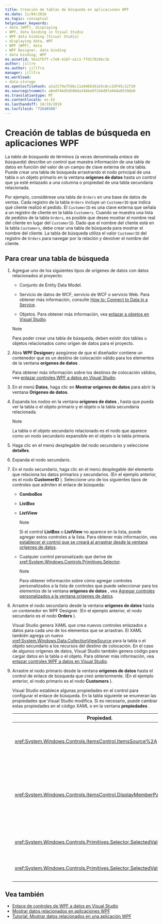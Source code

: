```yaml
---
title: Creación de tablas de búsqueda en aplicaciones WPF
ms.date: 11/04/2016
ms.topic: conceptual
helpviewer_keywords:
- data [WPF], displaying
- WPF, data binding in Visual Studio
- WPF data binding [Visual Studio]
- displaying data, WPF
- WPF [WPF], data
- WPF Designer, data binding
- data binding, WPF
ms.assetid: 56a1fbff-c7e8-4187-a1c1-ffd17024bc1b
author: jillre
ms.author: jillfra
manager: jillfra
ms.workload:
- data-storage
ms.openlocfilehash: a2a2179a759bc11a9466361d3c8cc2df45c12f20
ms.sourcegitcommit: a8e8f4bd5d508da34bbe9f2d4d9fa94da0539de0
ms.translationtype: MT
ms.contentlocale: es-ES
ms.lasthandoff: 10/19/2019
ms.locfileid: "72648588"
---
```

# <a name="create-lookup-tables-in-wpf-applications"></a>Creación de tablas de búsqueda en aplicaciones WPF

La *tabla de búsqueda* de términos (a veces denominada *enlace de búsqueda*) describe un control que muestra información de una tabla de datos en función del valor de un campo de clave externa de otra tabla. Puede crear una tabla de búsqueda arrastrando el nodo principal de una tabla o un objeto primario en la ventana **orígenes de datos** hasta un control que ya esté enlazado a una columna o propiedad de una tabla secundaria relacionada.

Por ejemplo, considérese una tabla de `Orders` en una base de datos de ventas. Cada registro de la tabla `Orders` incluye un `CustomerID` que indica qué cliente realizó el pedido. El `CustomerID` es una clave externa que señala a un registro de cliente en la tabla `Customers`. Cuando se muestra una lista de pedidos de la tabla `Orders`, es posible que desee mostrar el nombre real del cliente en lugar del `CustomerID`. Dado que el nombre del cliente está en la tabla `Customers`, debe crear una tabla de búsqueda para mostrar el nombre del cliente. La tabla de búsqueda utiliza el valor `CustomerID` del registro de `Orders` para navegar por la relación y devolver el nombre del cliente.

## <a name="to-create-a-lookup-table"></a>Para crear una tabla de búsqueda

1. Agregue uno de los siguientes tipos de orígenes de datos con datos relacionados al proyecto:

    - Conjunto de Entity Data Model.

    - Servicio de datos de WCF, servicio de WCF o servicio Web. Para obtener más información, consulte [How to: Connect to Data in a Service](../data-tools/how-to-connect-to-data-in-a-service.md).

    - Objetos. Para obtener más información, vea [enlazar a objetos en Visual Studio](bind-objects-in-visual-studio.md).

    > [!NOTE]
    > Para poder crear una tabla de búsqueda, deben existir dos tablas u objetos relacionados como origen de datos para el proyecto.

2. Abra **WPF Designer**y asegúrese de que el diseñador contiene un contenedor que es un destino de colocación válido para los elementos de la ventana **orígenes de datos** .

     Para obtener más información sobre los destinos de colocación válidos, vea [enlazar controles WPF a datos en Visual Studio](../data-tools/bind-wpf-controls-to-data-in-visual-studio.md).

3. En el menú **Datos**, haga clic en **Mostrar orígenes de datos** para abrir la ventana **Orígenes de datos**.

4. Expanda los nodos en la ventana **orígenes de datos** , hasta que pueda ver la tabla o el objeto primario y el objeto o la tabla secundaria relacionada.

    > [!NOTE]
    > La tabla o el objeto secundario relacionado es el nodo que aparece como un nodo secundario expansible en el objeto o la tabla primaria.

5. Haga clic en el menú desplegable del nodo secundario y seleccione **detalles**.

6. Expanda el nodo secundario.

7. En el nodo secundario, haga clic en el menú desplegable del elemento que relaciona los datos primarios y secundarios. (En el ejemplo anterior, es el nodo **CustomerID** ). Seleccione uno de los siguientes tipos de controles que admiten el enlace de búsqueda:

    - **ComboBox**

    - **ListBox**

    - **ListView**

        > [!NOTE]
        > Si el control **ListBox** o **ListView** no aparece en la lista, puede agregar estos controles a la lista. Para obtener más información, vea [establecer el control que se creará al arrastrar desde la ventana orígenes de datos](../data-tools/set-the-control-to-be-created-when-dragging-from-the-data-sources-window.md).

    - Cualquier control personalizado que derive de <xref:System.Windows.Controls.Primitives.Selector>.

        > [!NOTE]
        > Para obtener información sobre cómo agregar controles personalizados a la lista de controles que puede seleccionar para los elementos de la ventana **orígenes de datos** , vea [Agregar controles personalizados a la ventana orígenes de datos](../data-tools/add-custom-controls-to-the-data-sources-window.md).

8. Arrastre el nodo secundario desde la ventana **orígenes de datos** hasta un contenedor en WPF Designer. (En el ejemplo anterior, el nodo secundario es el nodo **Orders** ).

     Visual Studio genera XAML que crea nuevos controles enlazados a datos para cada uno de los elementos que se arrastran. El XAML también agrega un nuevo <xref:System.Windows.Data.CollectionViewSource> para la tabla o el objeto secundario a los recursos del destino de colocación. En el caso de algunos orígenes de datos, Visual Studio también genera código para cargar datos en la tabla o el objeto. Para obtener más información, vea [enlazar controles WPF a datos en Visual Studio](../data-tools/bind-wpf-controls-to-data-in-visual-studio.md).

9. Arrastre el nodo primario desde la ventana **orígenes de datos** hasta el control de enlace de búsqueda que creó anteriormente. (En el ejemplo anterior, el nodo primario es el nodo **Customers** ).

     Visual Studio establece algunas propiedades en el control para configurar el enlace de búsqueda. En la tabla siguiente se enumeran las propiedades que Visual Studio modifica. Si es necesario, puede cambiar estas propiedades en el código XAML o en la ventana **propiedades** .

    |Propiedad.|Explicación del parámetro|
    |--------------| - |
    |<xref:System.Windows.Controls.ItemsControl.ItemsSource%2A>|Esta propiedad especifica la colección o el enlace que se utiliza para obtener los datos que se muestran en el control. Visual Studio establece esta propiedad en el <xref:System.Windows.Data.CollectionViewSource> para los datos primarios arrastrados al control.|
    |<xref:System.Windows.Controls.ItemsControl.DisplayMemberPath%2A>|Esta propiedad especifica la ruta de acceso del elemento de datos que se muestra en el control. Visual Studio establece esta propiedad en la primera columna o propiedad de los datos primarios, después de la clave principal, que tiene un tipo de datos de cadena.<br /><br /> Si desea mostrar una columna o propiedad diferente en los datos primarios, cambie esta propiedad a la ruta de acceso de una propiedad diferente.|
    |<xref:System.Windows.Controls.Primitives.Selector.SelectedValue%2A>|Visual Studio enlaza esta propiedad a la columna o propiedad de los datos secundarios que arrastró al diseñador. Esta es la clave externa para los datos primarios.|
    |<xref:System.Windows.Controls.Primitives.Selector.SelectedValuePath%2A>|Visual Studio establece esta propiedad en la ruta de acceso de la columna o propiedad de los datos secundarios que son la clave externa para los datos primarios.|

## <a name="see-also"></a>Vea también

- [Enlace de controles de WPF a datos en Visual Studio](../data-tools/bind-wpf-controls-to-data-in-visual-studio.md)
- [Mostrar datos relacionados en aplicaciones WPF](../data-tools/display-related-data-in-wpf-applications.md)
- [Tutorial: Mostrar datos relacionados en una aplicación WPF](../data-tools/display-related-data-in-wpf-applications.md)
